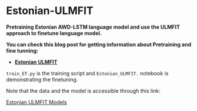 # Estonian-ULMFIT

**Pretraining Estonian AWD-LSTM language model and use the ULMFIT approach to finetune language model.**

**You can check this blog post for getting information about Pretraining and fine tunning:**

- **[Estonian ULMFIT](https://saied71.github.io/RohanAiLab/2021/09/03/ULMFIT-ET.html)**

`train_ET.py` is the training script and `Estonian_ULMFIT.` notebook is demonstrating the finetuning.

Note that the data and the model is accessible through this link:

[Estonian ULMFIT Models](https://drive.google.com/file/d/1yWUixE3SpALPtaJjeHdCDIg5bAkhGbz0/view?usp=sharing)